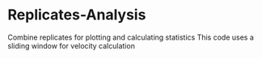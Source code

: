 # Replicates-Analysis
Combine replicates for plotting and calculating statistics
This code uses a sliding window for velocity calculation
